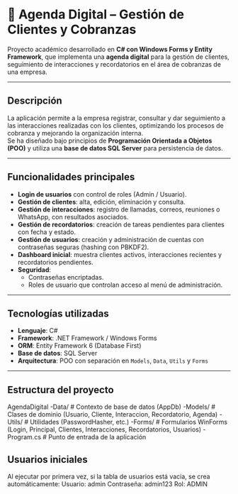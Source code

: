 # 📒 Agenda Digital – Gestión de Clientes y Cobranzas

Proyecto académico desarrollado en **C# con Windows Forms y Entity Framework**, que implementa una **agenda digital** para la gestión de clientes, seguimiento de interacciones y recordatorios en el área de cobranzas de una empresa.

---

## Descripción
La aplicación permite a la empresa registrar, consultar y dar seguimiento a las interacciones realizadas con los clientes, optimizando los procesos de cobranza y mejorando la organización interna.  
Se ha diseñado bajo principios de **Programación Orientada a Objetos (POO)** y utiliza una **base de datos SQL Server** para persistencia de datos.

---

## Funcionalidades principales
-  **Login de usuarios** con control de roles (Admin / Usuario).
-  **Gestión de clientes**: alta, edición, eliminación y consulta.
-  **Gestión de interacciones**: registro de llamadas, correos, reuniones o WhatsApp, con resultados asociados.
-  **Gestión de recordatorios**: creación de tareas pendientes para clientes con fecha y estado.
- **Gestión de usuarios**: creación y administración de cuentas con contraseñas seguras (hashing con PBKDF2).
- **Dashboard inicial**: muestra clientes activos, interacciones recientes y recordatorios pendientes.
- **Seguridad**:
  - Contraseñas encriptadas.
  - Roles de usuario que controlan acceso al menú de administración.

---

## Tecnologías utilizadas
- **Lenguaje**: C#  
- **Framework**: .NET Framework / Windows Forms  
- **ORM**: Entity Framework 6 (Database First)  
- **Base de datos**: SQL Server  
- **Arquitectura**: POO con separación en `Models`, `Data`, `Utils` y `Forms`

---

##  Estructura del proyecto
AgendaDigital
-Data/ # Contexto de base de datos (AppDb)
-Models/ # Clases de dominio (Usuario, Cliente, Interaccion, Recordatorio, Agenda)
-Utils/ # Utilidades (PasswordHasher, etc.)
-Forms/ # Formularios WinForms (Login, Principal, Clientes, Interacciones, Recordatorios, Usuarios)
-Program.cs # Punto de entrada de la aplicación

##  Usuarios iniciales

Al ejecutar por primera vez, si la tabla de usuarios está vacía, se crea automáticamente:
Usuario: admin
Contraseña: admin123
Rol: ADMIN
